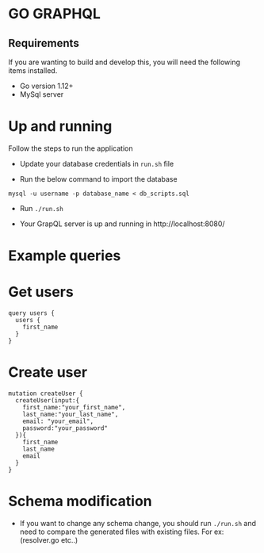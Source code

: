 # GO GRAPHQL

## Requirements

If you are wanting to build and develop this, you will need the following items installed.

- Go version 1.12+
- MySql server

# Up and running

Follow the steps to run the application

- Update your database credentials in `run.sh` file

- Run the below command to import the database

`mysql -u username -p database_name < db_scripts.sql`

- Run `./run.sh`

- Your GrapQL server is up and running in http://localhost:8080/

# Example queries

# Get users

```
query users {
  users {
    first_name
  }
}
```

# Create user

```
mutation createUser {
  createUser(input:{
    first_name:"your_first_name",
    last_name:"your_last_name",
    email: "your_email",
    password:"your_password"
  }){
    first_name
    last_name
    email
  }
}
```

# Schema modification

- If you want to change any schema change, you should run `./run.sh` and need to compare the generated files with existing files. For ex: (resolver.go etc..)
